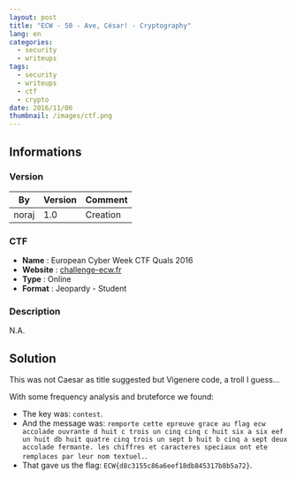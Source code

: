 ```yaml
---
layout: post
title: "ECW - 50 - Ave, César! - Cryptography"
lang: en
categories:
  - security
  - writeups
tags:
  - security
  - writeups
  - ctf
  - crypto
date: 2016/11/06
thumbnail: /images/ctf.png
---
```

## Informations

### Version

| By    | Version | Comment
| ---   | ---     | ---
| noraj | 1.0     | Creation

### CTF

- **Name** : European Cyber Week CTF Quals 2016
- **Website** : [challenge-ecw.fr](https://challenge-ecw.fr/)
- **Type** : Online
- **Format** : Jeopardy - Student

### Description

N.A.

## Solution

This was not Caesar as title suggested but Vigenere code, a troll I guess...

With some frequency analysis and bruteforce we found:
* The key was: `contest`.
* And the message was: `remporte cette epreuve grace au flag ecw accolade ouvrante d huit c trois un cinq cinq c huit six a six eef un huit db huit quatre cinq trois un sept b huit b cinq a sept deux accolade fermante. les chiffres et caracteres speciaux ont ete remplaces par leur nom textuel.`.
* That gave us the flag: `ECW{d8c3155c86a6eef18db845317b8b5a72}`.
